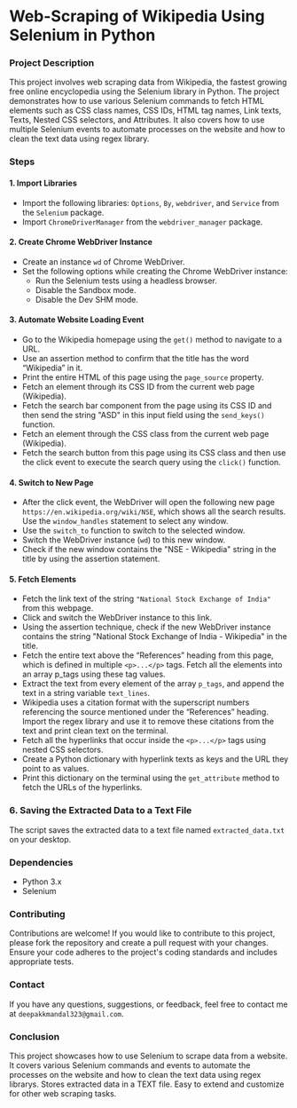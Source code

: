 # Web-Scraping of Wikipedia Using Selenium in Python

### Project Description
This project involves web scraping data from Wikipedia, the fastest growing free online encyclopedia using the Selenium library in Python. The project demonstrates how to use various Selenium commands to fetch HTML elements such as CSS class names, CSS IDs, HTML tag names, Link texts, Texts, Nested CSS selectors, and Attributes. It also covers how to use multiple Selenium events to automate processes on the website and how to clean the text data using regex library.

### Steps
#### 1. Import Libraries
* Import the following libraries: `Options`, `By`, `webdriver`, and `Service` from the `Selenium` package.
* Import `ChromeDriverManager` from the `webdriver_manager` package.
#### 2. Create Chrome WebDriver Instance
* Create an instance `wd` of Chrome WebDriver.
* Set the following options while creating the Chrome WebDriver instance:
  * Run the Selenium tests using a headless browser.
  * Disable the Sandbox mode.
  * Disable the Dev SHM mode.
#### 3. Automate Website Loading Event
* Go to the Wikipedia homepage using the `get()` method to navigate to a URL.
* Use an assertion method to confirm that the title has the word “Wikipedia” in it.
* Print the entire HTML of this page using the `page_source` property.
* Fetch an element through its CSS ID from the current web page (Wikipedia).
* Fetch the search bar component from the page using its CSS ID and then send the string "ASD" in this input field using the `send_keys()` function.
* Fetch an element through the CSS class from the current web page (Wikipedia).
* Fetch the search button from this page using its CSS class and then use the click event to execute the search query using the `click()` function.
#### 4. Switch to New Page
* After the click event, the WebDriver will open the following new page `https://en.wikipedia.org/wiki/NSE`, which shows all the search results. Use the `window_handles` statement to select any window.
* Use the `switch_to` function to switch to the selected window.
* Switch the WebDriver instance (`wd`) to this new window.
* Check if the new window contains the "NSE - Wikipedia" string in the title by using the assertion statement.
#### 5. Fetch Elements
* Fetch the link text of the string `"National Stock Exchange of India"` from this webpage.
* Click and switch the WebDriver instance to this link.
* Using the assertion technique, check if the new WebDriver instance contains the string "National Stock Exchange of India - Wikipedia" in the title.
* Fetch the entire text above the “References” heading from this page, which is defined in multiple `<p>...</p>` tags. Fetch all the elements into an array p_tags using these tag values.
* Extract the text from every element of the array `p_tags`, and append the text in a string variable `text_lines`.
* Wikipedia uses a citation format with the superscript numbers referencing the source mentioned under the “References” heading. Import the regex library and use it to remove these citations from the text and print clean text on the terminal.
* Fetch all the hyperlinks that occur inside the `<p>...</p>` tags using nested CSS selectors.
* Create a Python dictionary with hyperlink texts as keys and the URL they point to as values.
* Print this dictionary on the terminal using the `get_attribute` method to fetch the URLs of the hyperlinks.
### 6. Saving the Extracted Data to a Text File
The script saves the extracted data to a text file named `extracted_data.txt` on your desktop. 
### Dependencies
* Python 3.x
* Selenium

### Contributing
Contributions are welcome! If you would like to contribute to this project, please fork the repository and create a pull request with your changes. Ensure your code adheres to the project's coding standards and includes appropriate tests.

### Contact
If you have any questions, suggestions, or feedback, feel free to contact me at `deepakkmandal323@gmail.com`.
### Conclusion
This project showcases how to use Selenium to scrape data from a website. It covers various Selenium commands and events to automate the processes on the website and how to clean the text data using regex librarys.
Stores extracted data in a TEXT file.
Easy to extend and customize for other web scraping tasks.
